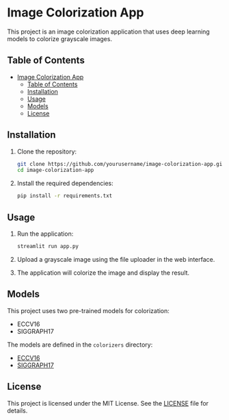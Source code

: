# Image Colorization App

This project is an image colorization application that uses deep learning models to colorize grayscale images.

## Table of Contents
- [Image Colorization App](#image-colorization-app)
  - [Table of Contents](#table-of-contents)
  - [Installation](#installation)
  - [Usage](#usage)
  - [Models](#models)
  - [License](#license)

## Installation

1. Clone the repository:
    ```sh
    git clone https://github.com/yourusername/image-colorization-app.git
    cd image-colorization-app
    ```

2. Install the required dependencies:
    ```sh
    pip install -r requirements.txt
    ```

## Usage

1. Run the application:
    ```sh
    streamlit run app.py
    ```

2. Upload a grayscale image using the file uploader in the web interface.

3. The application will colorize the image and display the result.

## Models

This project uses two pre-trained models for colorization:
- ECCV16
- SIGGRAPH17

The models are defined in the `colorizers` directory:
- [ECCV16](colorizers/eccv16.py)
- [SIGGRAPH17](colorizers/siggraph17.py)

## License

This project is licensed under the MIT License. See the [LICENSE](LICENSE) file for details.